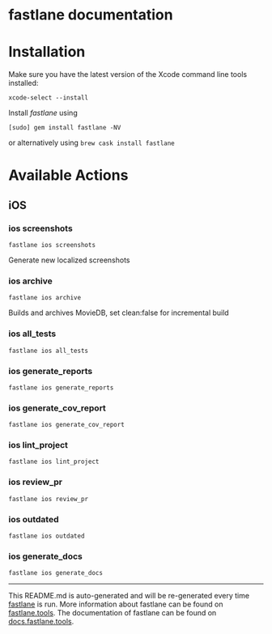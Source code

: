 fastlane documentation
================
# Installation

Make sure you have the latest version of the Xcode command line tools installed:

```
xcode-select --install
```

Install _fastlane_ using
```
[sudo] gem install fastlane -NV
```
or alternatively using `brew cask install fastlane`

# Available Actions
## iOS
### ios screenshots
```
fastlane ios screenshots
```
Generate new localized screenshots
### ios archive
```
fastlane ios archive
```
Builds and archives MovieDB, set clean:false for incremental build
### ios all_tests
```
fastlane ios all_tests
```

### ios generate_reports
```
fastlane ios generate_reports
```

### ios generate_cov_report
```
fastlane ios generate_cov_report
```

### ios lint_project
```
fastlane ios lint_project
```

### ios review_pr
```
fastlane ios review_pr
```

### ios outdated
```
fastlane ios outdated
```

### ios generate_docs
```
fastlane ios generate_docs
```


----

This README.md is auto-generated and will be re-generated every time [fastlane](https://fastlane.tools) is run.
More information about fastlane can be found on [fastlane.tools](https://fastlane.tools).
The documentation of fastlane can be found on [docs.fastlane.tools](https://docs.fastlane.tools).
